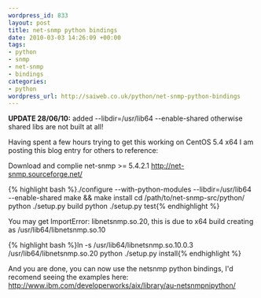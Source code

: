 ```yaml
--- 
wordpress_id: 833
layout: post
title: net-snmp python bindings
date: 2010-03-03 14:26:09 +00:00
tags: 
- python
- snmp
- net-snmp
- bindings
categories: 
- python
wordpress_url: http://saiweb.co.uk/python/net-snmp-python-bindings
---
```

<strong>UPDATE 28/06/10:</strong> added --libdir=/usr/lib64 --enable-shared otherwise shared libs are not built at all!

Having spent a few hours trying to get this working on CentOS 5.4 x64 I am posting this blog entry for others to reference:

Download and complie net-snmp >= 5.4.2.1 <a href="http://net-snmp.sourceforge.net/">http://net-snmp.sourceforge.net/</a>

{% highlight bash %}./configure --with-python-modules --libdir=/usr/lib64 --enable-shared
make && make install
cd /path/to/net-snmp-src/python/
python ./setup.py build
python ./setup.py test{% endhighlight %}

You may get ImportError: libnetsnmp.so.20, this is due to x64 build creating as /usr/lib64/libnetsnmp.so.10

{% highlight bash %}ln -s /usr/lib64/libnetsnmp.so.10.0.3 /usr/lib64/libnetsnmp.so.20
python ./setup.py install{% endhighlight %}


And you are done, you can now use the netsnmp python bindings, I'd recomend seeing the examples here: <a href="http://www.ibm.com/developerworks/aix/library/au-netsnmpnipython/">http://www.ibm.com/developerworks/aix/library/au-netsnmpnipython/</a>
